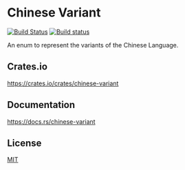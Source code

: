 Chinese Variant
====================

[![Build Status](https://travis-ci.org/magiclen/chinese-variant.svg?branch=master)](https://travis-ci.org/magiclen/chinese-variant)
[![Build status](https://ci.appveyor.com/api/projects/status/jjgd0ovfpwiy456x/branch/master?svg=true)](https://ci.appveyor.com/project/magiclen/chinese-variant/branch/master)

An enum to represent the variants of the Chinese Language.

## Crates.io

https://crates.io/crates/chinese-variant

## Documentation

https://docs.rs/chinese-variant

## License

[MIT](LICENSE)